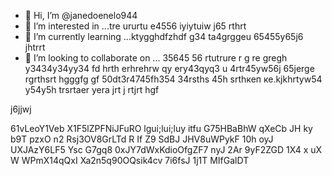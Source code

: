 - 👋 Hi, I’m @janedoenelo944
- 👀 I’m interested in ...tre ururtu e4556 iyiytuiw j65 rthrt
- 🌱 I’m currently learning ...ktygghdfzhdf g34 ta4grggeu 65455y65j6 jhtrrt
- 💞️ I’m looking to collaborate on ... 35645 56 rtutrure r g re gregh y3434y34yy34  fd hrth erhrehrw qy ery43qyq3 u 4rtr45yw56j 65jerge rgrthsrt hgggfg gf
50dt3r4745fh354 34rsths 45h srthкеп ке.kjkhrtyw54 y54y5h trsrtaer yera  jrt j rtjrt hgf
<!---ifty yw545y 5454j  t
janedoenelo944/janedoenelo944 is a ✨ special ✨ repository because its `README.md` (this file) appears on your GitHub profile.
You can click the Preview link to take a look at your changes.65j
--->j6jjwj
61vLeoY1Veb
X1F5lZPFNiJFuRO
lgui;lui;luy itfu
G75HBaBhW
qXeCb JH ky b9T
   pzxO n2  Rsj3OV8GrLTd  R If Z9 
SdBJ JHV8uWPykF 10h oyJ UXJAzY6LF5 Ysc G7gq8 0xJY7dWxKdioOfgZF7 nyJ 2Ar 9yF2ZGD 1X4 x uX W WPmX14qQxI Xa2n5q90OQsik4cv 7i6fsJ  1j1T MIfGalDT
